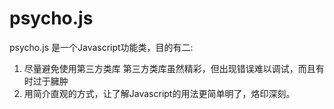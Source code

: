 # psycho.js

psycho.js 是一个Javascript功能类，目的有二:

1. 尽量避免使用第三方类库
 第三方类库虽然精彩，但出现错误难以调试，而且有时过于臃肿
2. 用简介直观的方式，让了解Javascript的用法更简单明了，烙印深刻。
